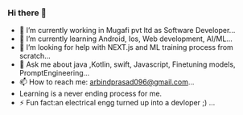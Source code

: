 ### Hi there 👋





- 🔭 I’m currently working in Mugafi pvt ltd as Software Developer...
- 🌱 I’m currently learning Android, Ios, Web development, AI/ML...
- 🤔 I’m looking for help with NEXT.js and ML training process from scratch...
- 💬 Ask me about java ,Kotlin, swift, Javascript, Finetuning models, PromptEngineering...
- 📫 How to reach me: arbindprasad096@gmail.com...
- Learning is a never ending process for me.
- ⚡ Fun fact:an electrical engg turned up into a devloper ;) ... 

